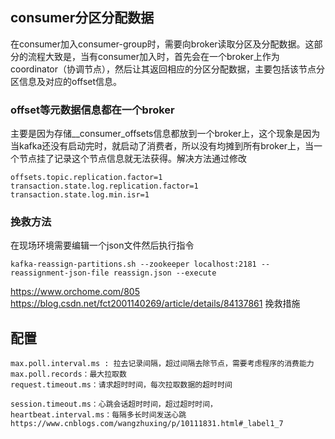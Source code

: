 ## consumer分区分配数据
在consumer加入consumer-group时，需要向broker读取分区及分配数据。这部分的流程大致是，当有consumer加入时，首先会在一个broker上作为coordinator（协调节点），然后让其返回相应的分区分配数据，主要包括该节点分区信息及对应的offset信息。
### offset等元数据信息都在一个broker
主要是因为存储__consumer_offsets信息都放到一个broker上，这个现象是因为当kafka还没有启动完时，就启动了消费者，所以没有均摊到所有broker上，当一个节点挂了记录这个节点信息就无法获得。解决方法通过修改
```
offsets.topic.replication.factor=1
transaction.state.log.replication.factor=1
transaction.state.log.min.isr=1
```
### 挽救方法
在现场环境需要编辑一个json文件然后执行指令
```
kafka-reassign-partitions.sh --zookeeper localhost:2181 --reassignment-json-file reassign.json --execute
```
https://www.orchome.com/805
https://blog.csdn.net/fct2001140269/article/details/84137861   挽救措施

## 配置
```
max.poll.interval.ms : 拉去记录间隔，超过间隔去除节点，需要考虑程序的消费能力
max.poll.records：最大拉取数
request.timeout.ms：请求超时时间，每次拉取数据的超时时间

session.timeout.ms：心跳会话超时时间，超过超时时间，
heartbeat.interval.ms：每隔多长时间发送心跳
https://www.cnblogs.com/wangzhuxing/p/10111831.html#_label1_7
```
